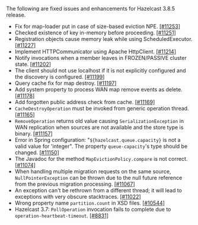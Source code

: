 
The following are fixed issues and enhancements for Hazelcast 3.8.5 release.

- Fix for map-loader put in case of size-based eviction NPE. [[#11253]](https://github.com/hazelcast/hazelcast/pull/11253/)
- Checked existence of key in-memory before proceeding. [[#11251]](https://github.com/hazelcast/hazelcast/pull/11251/)
- Registration objects cause memory leak while using ScheduledExecutor. [[#11227]](https://github.com/hazelcast/hazelcast/pull/11227/)
- Implement HTTPCommunicator using Apache HttpClient. [[#11214]](https://github.com/hazelcast/hazelcast/pull/11214/)
- Notify invocations when a member leaves in FROZEN/PASSIVE cluster state. [[#11202]](https://github.com/hazelcast/hazelcast/pull/11202/)
- The client should not use localhost if it is not explicitly configured and the discovery is configured. [[#11199]](https://github.com/hazelcast/hazelcast/pull/11199/)
- Query cache fix for map destroy. [[#11197]](https://github.com/hazelcast/hazelcast/pull/11197/)
- Add system property to process WAN map remove events as delete. [[#11178]](https://github.com/hazelcast/hazelcast/pull/11178/)
- Add forgotten public address check from cache. [[#11169]](https://github.com/hazelcast/hazelcast/pull/11169/)
- `CacheDestroyOperation` must be invoked from generic operation thread. [[#11165]](https://github.com/hazelcast/hazelcast/pull/11165/)
- `RemoveOperation` returns old value causing `SerializationException` in WAN replication when sources are not available and the store type is binary. [[#11157]](https://github.com/hazelcast/hazelcast/issues/11157/)
- Error in Spring configuration: "`${hazelcast.queue.capacity}` is not a valid value for 'integer". The property `queue-capacity`'s type should be changed. [[#11150]](https://github.com/hazelcast/hazelcast/issues/11150/)
- The Javadoc for the method `MapEvictionPolicy.compare` is not correct. [[#11074]](https://github.com/hazelcast/hazelcast/issues/11074/)
- When handling multiple migration requests on the same source, `NullPointerException` can be thrown due to the null future reference from the previous migration processing. [[#11067]](https://github.com/hazelcast/hazelcast/pull/11067/)
- An exception can't be rethrown from a different thread; it will lead to exceptions with very obscure stacktraces. [[#11022]](https://github.com/hazelcast/hazelcast/issues/11022/)
- Wrong property name `partition.count` in XSD files. [[#10544]](https://github.com/hazelcast/hazelcast/issues/10544/)
- Hazelcast 3.7: `PollOperation` invocation fails to complete due to `operation-heartbeat-timeout`. [[#8831]](https://github.com/hazelcast/hazelcast/issues/8831/)
